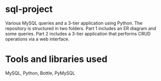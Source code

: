 # sql-project
Various MySQL queries and a 3-tier application using Python. The repository is structured in two folders. Part 1 includes an ER diagram and some queries. Part 2 includes a 3-tier application that performs CRUD operations via a web interface.
# Tools and libraries used
MySQL, Python, Bottle, PyMySQL
